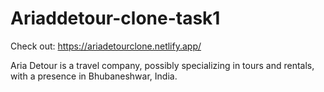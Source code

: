 # Ariaddetour-clone-task1

Check out: https://ariadetourclone.netlify.app/

Aria Detour is a travel company, possibly specializing in tours and rentals, with a presence in Bhubaneshwar, India.
